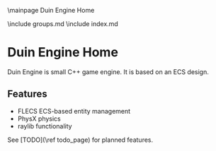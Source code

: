 \mainpage Duin Engine Home

\include groups.md
\include index.md

# Duin Engine Home

Duin Engine is small C++ game engine. It is based on an ECS design.

## Features
- FLECS ECS-based entity management
- PhysX physics
- raylib functionality

See [TODO](\ref todo_page) for planned features.
